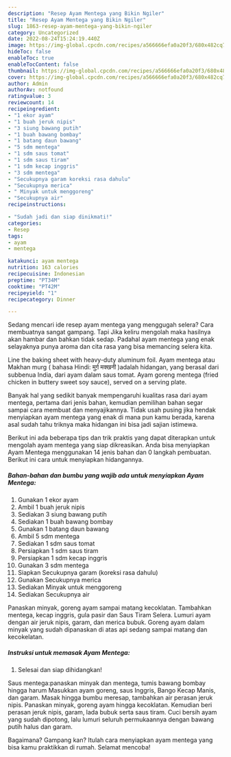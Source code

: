 ```yaml
---
description: "Resep Ayam Mentega yang Bikin Ngiler"
title: "Resep Ayam Mentega yang Bikin Ngiler"
slug: 1863-resep-ayam-mentega-yang-bikin-ngiler
category: Uncategorized
date: 2022-08-24T15:24:19.440Z
image: https://img-global.cpcdn.com/recipes/a566666efa0a20f3/680x482cq70/ayam-mentega-foto-resep-utama.jpg
hideToc: false
enableToc: true
enableTocContent: false
thumbnail: https://img-global.cpcdn.com/recipes/a566666efa0a20f3/680x482cq70/ayam-mentega-foto-resep-utama.jpg
cover: https://img-global.cpcdn.com/recipes/a566666efa0a20f3/680x482cq70/ayam-mentega-foto-resep-utama.jpg
author: Admin
authorAv: notfound
ratingvalue: 3
reviewcount: 14
recipeingredient:
- "1 ekor ayam"
- "1 buah jeruk nipis"
- "3 siung bawang putih"
- "1 buah bawang bombay"
- "1 batang daun bawang"
- "5 sdm mentega"
- "1 sdm saus tomat"
- "1 sdm saus tiram"
- "1 sdm kecap inggris"
- "3 sdm mentega"
- "Secukupnya garam koreksi rasa dahulu"
- "Secukupnya merica"
- " Minyak untuk menggoreng"
- "Secukupnya air"
recipeinstructions:

- "Sudah jadi dan siap dinikmati!"
categories:
- Resep
tags:
- ayam
- mentega

katakunci: ayam mentega 
nutrition: 163 calories
recipecuisine: Indonesian
preptime: "PT34M"
cooktime: "PT42M"
recipeyield: "1"
recipecategory: Dinner

---
```



Sedang mencari ide resep ayam mentega yang menggugah selera? Cara membuatnya sangat gampang. Tapi Jika keliru mengolah maka hasilnya akan hambar dan bahkan tidak sedap. Padahal ayam mentega yang enak selayaknya punya aroma dan cita rasa yang bisa memancing selera kita.


Line the baking sheet with heavy-duty aluminum foil. Ayam mentega atau Makhan murg ( bahasa Hindi: मुर्ग़ मक्खनी )adalah hidangan, yang berasal dari subbenua India, dari ayam dalam saus tomat. Ayam goreng mentega (fried chicken in buttery sweet soy sauce), served on a serving plate.

Banyak hal yang sedikit banyak mempengaruhi kualitas rasa dari ayam mentega, pertama dari jenis bahan, kemudian pemilihan bahan segar sampai cara membuat dan menyajikannya. Tidak usah pusing jika hendak menyiapkan ayam mentega yang enak di mana pun kamu berada, karena asal sudah tahu triknya maka hidangan ini bisa jadi sajian istimewa.


Berikut ini ada beberapa tips dan trik praktis yang dapat diterapkan untuk mengolah ayam mentega yang siap dikreasikan. Anda bisa menyiapkan Ayam Mentega menggunakan 14 jenis bahan dan 0 langkah pembuatan. Berikut ini cara untuk menyiapkan hidangannya.

<!--inarticleads1-->

##### Bahan-bahan dan bumbu yang wajib ada untuk menyiapkan Ayam Mentega:

1. Gunakan 1 ekor ayam
1. Ambil 1 buah jeruk nipis
1. Sediakan 3 siung bawang putih
1. Sediakan 1 buah bawang bombay
1. Gunakan 1 batang daun bawang
1. Ambil 5 sdm mentega
1. Sediakan 1 sdm saus tomat
1. Persiapkan 1 sdm saus tiram
1. Persiapkan 1 sdm kecap inggris
1. Gunakan 3 sdm mentega
1. Siapkan Secukupnya garam (koreksi rasa dahulu)
1. Gunakan Secukupnya merica
1. Sediakan  Minyak untuk menggoreng
1. Sediakan Secukupnya air


Panaskan minyak, goreng ayam sampai matang kecoklatan. Tambahkan mentega, kecap inggris, gula pasir dan Saus Tiram Selera. Lumuri ayam dengan air jeruk nipis, garam, dan merica bubuk. Goreng ayam dalam minyak yang sudah dipanaskan di atas api sedang sampai matang dan kecokelatan. 

<!--inarticleads2-->

##### Instruksi untuk memasak Ayam Mentega:


1. Selesai dan siap dihidangkan!

Saus mentega:panaskan minyak dan mentega, tumis bawang bombay hingga harum Masukkan ayam goreng, saus Inggris, Bango Kecap Manis, dan garam. Masak hingga bumbu meresap, tambahkan air perasan jeruk nipis. Panaskan minyak, goreng ayam hingga kecoklatan. Kemudian beri perasan jeruk nipis, garam, lada bubuk serta saus tiram. Cuci bersih ayam yang sudah dipotong, lalu lumuri seluruh permukaannya dengan bawang putih halus dan garam. 

Bagaimana? Gampang kan? Itulah cara menyiapkan ayam mentega yang bisa kamu praktikkan di rumah. Selamat mencoba!
